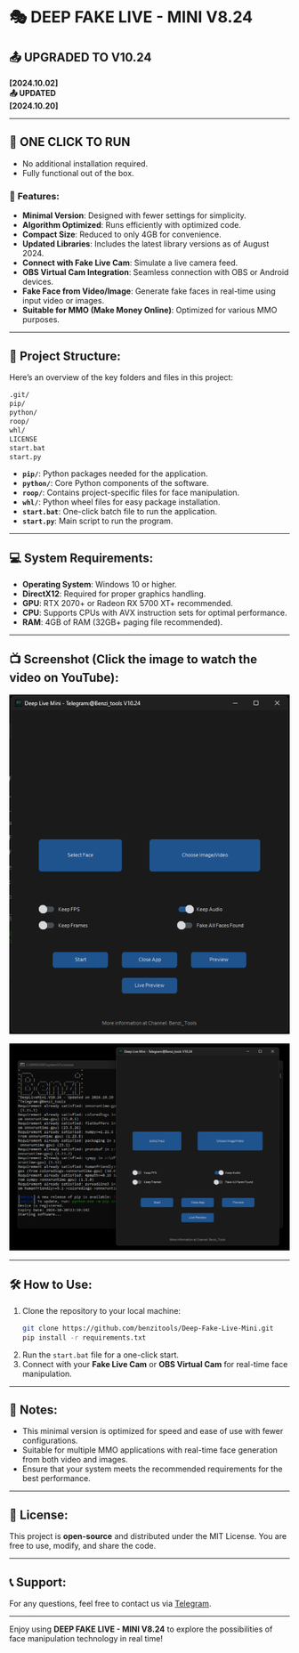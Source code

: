 
# 🎭 DEEP FAKE LIVE - MINI V8.24  
## 📤 UPGRADED TO V10.24  
**[2024.10.02]**  
**📤 UPDATED**  
**[2024.10.20]**

---

## 🚬 ONE CLICK TO RUN  
- No additional installation required.  
- Fully functional out of the box.

### 🎉 **Features**:
- **Minimal Version**: Designed with fewer settings for simplicity.  
- **Algorithm Optimized**: Runs efficiently with optimized code.  
- **Compact Size**: Reduced to only 4GB for convenience.  
- **Updated Libraries**: Includes the latest library versions as of August 2024.  
- **Connect with Fake Live Cam**: Simulate a live camera feed.  
- **OBS Virtual Cam Integration**: Seamless connection with OBS or Android devices.  
- **Fake Face from Video/Image**: Generate fake faces in real-time using input video or images.  
- **Suitable for MMO (Make Money Online)**: Optimized for various MMO purposes.

---

## 📁 **Project Structure**:
Here’s an overview of the key folders and files in this project:

```
.git/
pip/
python/
roop/
whl/
LICENSE
start.bat
start.py
```

- **`pip/`**: Python packages needed for the application.  
- **`python/`**: Core Python components of the software.  
- **`roop/`**: Contains project-specific files for face manipulation.  
- **`whl/`**: Python wheel files for easy package installation.  
- **`start.bat`**: One-click batch file to run the application.  
- **`start.py`**: Main script to run the program.

---

## 💻 **System Requirements**:
- **Operating System**: Windows 10 or higher.  
- **DirectX12**: Required for proper graphics handling.  
- **GPU**: RTX 2070+ or Radeon RX 5700 XT+ recommended.  
- **CPU**: Supports CPUs with AVX instruction sets for optimal performance.  
- **RAM**: 4GB of RAM (32GB+ paging file recommended).  

---

## 📺 Screenshot (Click the image to watch the video on YouTube):


[![Screenshot](https://github.com/benzitools/DeepLiveMini.V10.24/blob/main/screenshot/1.png)](https://youtu.be/0Vhw7FxUz8Q)

[![Screenshot](https://github.com/benzitools/DeepLiveMini.V10.24/blob/main/screenshot/2.png)](https://youtu.be/0Vhw7FxUz8Q)

---

## 🛠️ **How to Use**:
1. Clone the repository to your local machine:
   ```bash
   git clone https://github.com/benzitools/Deep-Fake-Live-Mini.git
   pip install -r requirements.txt
   ```
2. Run the `start.bat` file for a one-click start.  
3. Connect with your **Fake Live Cam** or **OBS Virtual Cam** for real-time face manipulation.  

---

## 🔧 **Notes**:
- This minimal version is optimized for speed and ease of use with fewer configurations.  
- Suitable for multiple MMO applications with real-time face generation from both video and images.  
- Ensure that your system meets the recommended requirements for the best performance.  

---

## 📄 **License**:
This project is **open-source** and distributed under the MIT License. You are free to use, modify, and share the code.

---

## 📞 **Support**:
For any questions, feel free to contact us via [Telegram](https://t.me/Benzi_chat_bot).

---

Enjoy using **DEEP FAKE LIVE - MINI V8.24** to explore the possibilities of face manipulation technology in real time!
